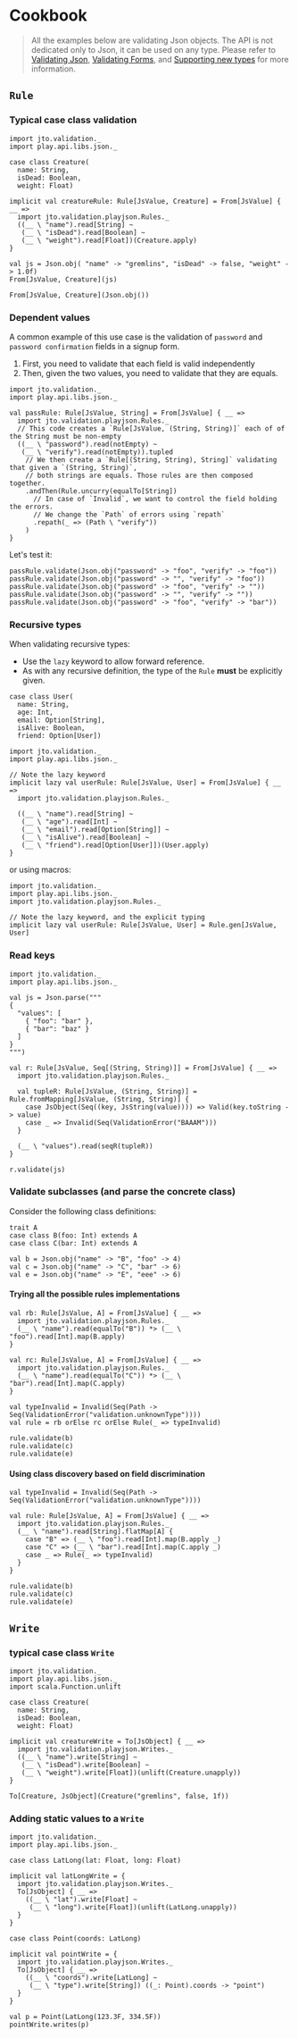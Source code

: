 # Cookbook

> All the examples below are validating Json objects. The API is not dedicated only to Json, it can be used on any type. Please refer to [Validating Json](ScalaValidationJson.md), [Validating Forms](ScalaValidationMigrationForm.md), and [Supporting new types](ScalaValidationExtensions.md) for more information.

## `Rule`

### Typical case class validation

```tut:silent
import jto.validation._
import play.api.libs.json._

case class Creature(
  name: String,
  isDead: Boolean,
  weight: Float)

implicit val creatureRule: Rule[JsValue, Creature] = From[JsValue] { __ =>
  import jto.validation.playjson.Rules._
  ((__ \ "name").read[String] ~
   (__ \ "isDead").read[Boolean] ~
   (__ \ "weight").read[Float])(Creature.apply)
}
```
```tut
val js = Json.obj( "name" -> "gremlins", "isDead" -> false, "weight" -> 1.0f)
From[JsValue, Creature](js)

From[JsValue, Creature](Json.obj())
```

### Dependent values

A common example of this use case is the validation of `password` and `password confirmation` fields in a signup form.

1. First, you need to validate that each field is valid independently
2. Then, given the two values, you need to validate that they are equals.

```tut:silent
import jto.validation._
import play.api.libs.json._

val passRule: Rule[JsValue, String] = From[JsValue] { __ =>
  import jto.validation.playjson.Rules._
  // This code creates a `Rule[JsValue, (String, String)]` each of of the String must be non-empty
  ((__ \ "password").read(notEmpty) ~
   (__ \ "verify").read(notEmpty)).tupled
   	// We then create a `Rule[(String, String), String]` validating that given a `(String, String)`,
   	// both strings are equals. Those rules are then composed together.
    .andThen(Rule.uncurry(equalTo[String])
      // In case of `Invalid`, we want to control the field holding the errors.
      // We change the `Path` of errors using `repath`
      .repath(_ => (Path \ "verify"))
    )
}
```

Let's test it:

```tut
passRule.validate(Json.obj("password" -> "foo", "verify" -> "foo"))
passRule.validate(Json.obj("password" -> "", "verify" -> "foo"))
passRule.validate(Json.obj("password" -> "foo", "verify" -> ""))
passRule.validate(Json.obj("password" -> "", "verify" -> ""))
passRule.validate(Json.obj("password" -> "foo", "verify" -> "bar"))
```

### Recursive types

When validating recursive types:

- Use the `lazy` keyword to allow forward reference.
- As with any recursive definition, the type of the `Rule` **must** be explicitly given.

```tut:silent
case class User(
  name: String,
  age: Int,
  email: Option[String],
  isAlive: Boolean,
  friend: Option[User])
```

```tut:silent
import jto.validation._
import play.api.libs.json._

// Note the lazy keyword
implicit lazy val userRule: Rule[JsValue, User] = From[JsValue] { __ =>
  import jto.validation.playjson.Rules._

  ((__ \ "name").read[String] ~
   (__ \ "age").read[Int] ~
   (__ \ "email").read[Option[String]] ~
   (__ \ "isAlive").read[Boolean] ~
   (__ \ "friend").read[Option[User]])(User.apply)
}
```

or using macros:

```tut
import jto.validation._
import play.api.libs.json._
import jto.validation.playjson.Rules._

// Note the lazy keyword, and the explicit typing
implicit lazy val userRule: Rule[JsValue, User] = Rule.gen[JsValue, User]
```

### Read keys

```tut:silent
import jto.validation._
import play.api.libs.json._

val js = Json.parse("""
{
  "values": [
    { "foo": "bar" },
    { "bar": "baz" }
  ]
}
""")

val r: Rule[JsValue, Seq[(String, String)]] = From[JsValue] { __ =>
  import jto.validation.playjson.Rules._

  val tupleR: Rule[JsValue, (String, String)] = Rule.fromMapping[JsValue, (String, String)] {
    case JsObject(Seq((key, JsString(value)))) => Valid(key.toString -> value)
    case _ => Invalid(Seq(ValidationError("BAAAM")))
  }

  (__ \ "values").read(seqR(tupleR))
}
```
```tut
r.validate(js)
```

### Validate subclasses (and parse the concrete class)

Consider the following class definitions:

```tut:silent
trait A
case class B(foo: Int) extends A
case class C(bar: Int) extends A

val b = Json.obj("name" -> "B", "foo" -> 4)
val c = Json.obj("name" -> "C", "bar" -> 6)
val e = Json.obj("name" -> "E", "eee" -> 6)
```

#### Trying all the possible rules implementations

```tut:silent
val rb: Rule[JsValue, A] = From[JsValue] { __ =>
  import jto.validation.playjson.Rules._
  (__ \ "name").read(equalTo("B")) *> (__ \ "foo").read[Int].map(B.apply)
}

val rc: Rule[JsValue, A] = From[JsValue] { __ =>
  import jto.validation.playjson.Rules._
  (__ \ "name").read(equalTo("C")) *> (__ \ "bar").read[Int].map(C.apply)
}

val typeInvalid = Invalid(Seq(Path -> Seq(ValidationError("validation.unknownType"))))
val rule = rb orElse rc orElse Rule(_ => typeInvalid)
```
```tut
rule.validate(b)
rule.validate(c)
rule.validate(e)
```

#### Using class discovery based on field discrimination

```tut:silent
val typeInvalid = Invalid(Seq(Path -> Seq(ValidationError("validation.unknownType"))))

val rule: Rule[JsValue, A] = From[JsValue] { __ =>
  import jto.validation.playjson.Rules._
  (__ \ "name").read[String].flatMap[A] {
    case "B" => (__ \ "foo").read[Int].map(B.apply _)
    case "C" => (__ \ "bar").read[Int].map(C.apply _)
    case _ => Rule(_ => typeInvalid)
  }
}
```
```tut
rule.validate(b)
rule.validate(c)
rule.validate(e)
```

## `Write`

### typical case class `Write`

```tut:silent
import jto.validation._
import play.api.libs.json._
import scala.Function.unlift

case class Creature(
  name: String,
  isDead: Boolean,
  weight: Float)

implicit val creatureWrite = To[JsObject] { __ =>
  import jto.validation.playjson.Writes._
  ((__ \ "name").write[String] ~
   (__ \ "isDead").write[Boolean] ~
   (__ \ "weight").write[Float])(unlift(Creature.unapply))
}
```
```tut
To[Creature, JsObject](Creature("gremlins", false, 1f))
```

### Adding static values to a `Write`

```tut:silent
import jto.validation._
import play.api.libs.json._

case class LatLong(lat: Float, long: Float)

implicit val latLongWrite = {
  import jto.validation.playjson.Writes._
  To[JsObject] { __ =>
    ((__ \ "lat").write[Float] ~
     (__ \ "long").write[Float])(unlift(LatLong.unapply))
  }
}

case class Point(coords: LatLong)

implicit val pointWrite = {
  import jto.validation.playjson.Writes._
  To[JsObject] { __ =>
    ((__ \ "coords").write[LatLong] ~
     (__ \ "type").write[String]) ((_: Point).coords -> "point")
  }
}
```
```tut
val p = Point(LatLong(123.3F, 334.5F))
pointWrite.writes(p)
```
